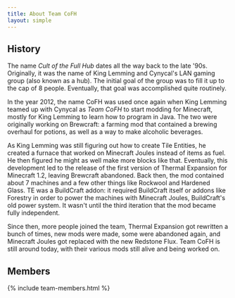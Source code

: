 ```yaml
---
title: About Team CoFH
layout: simple
---
```


History
-------

The name <dfn>Cult of the Full Hub</dfn> dates all the way back to the late
'90s. Originally, it was the name of King Lemming and Cynycal's LAN gaming group
(also known as a hub). The initial goal of the group was to fill it up to the
cap of 8 people. Eventually, that goal was accomplished quite routinely.

In the year 2012, the name CoFH was used once again when King Lemming teamed up
with Cynycal as <dfn>Team CoFH</dfn> to start modding for Minecraft, mostly for
King Lemming to learn how to program in Java. The two were originally working on
Brewcraft: a farming mod that contained a brewing overhaul for potions, as well
as a way to make alcoholic beverages.

As King Lemming was still figuring out how to create Tile Entities, he created a
furnace that worked on Minecraft Joules instead of items as fuel. He then
figured he might as well make more blocks like that. Eventually, this
development led to the release of the first version of Thermal Expansion for
Minecraft 1.2, leaving Brewcraft abandoned. Back then, the mod contained about 7
machines and a few other things like Rockwool and Hardened Glass. TE was a
BuildCraft addon: it required BuildCraft itself or addons like Forestry in order
to power the machines with Minecraft Joules, BuildCraft's old power system. It
wasn't until the third iteration that the mod became fully independent.

Since then, more people joined the team, Thermal Expansion got rewritten a bunch
of times, new mods were made, some were abandoned again, and Minecraft Joules
got replaced with the new Redstone Flux. Team CoFH is
still around today, with their various mods still alive and being worked on.


Members
-------

{% include team-members.html %}
